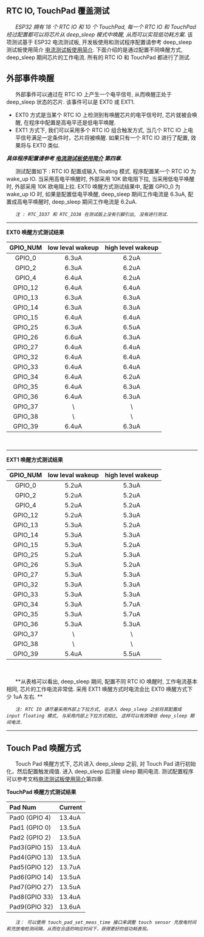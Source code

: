 ## RTC IO, TouchPad 覆盖测试

&nbsp;&nbsp;&nbsp;&nbsp;&nbsp;
*ESP32 拥有 18 个 RTC IO 和 10 个 TouchPad, 每一个 RTC IO 和 TouchPad 经过配置都可以将芯片从 deep_sleep 模式中唤醒, 从而可以实现低功耗方案*. 该项测试基于 ESP32 电流测试板, 开发板使用和测试程序配置请参考 deep_sleep 测试板使用简介 [电流测试板使用简介](./esp32_ulp_eb.md). 下面介绍的是通过配置不同唤醒方式, deep_sleep 期间芯片的工作电流. 所有的 RTC IO 和 TouchPad 都进行了测试.


外部事件唤醒
-
&nbsp;&nbsp;&nbsp;&nbsp;&nbsp;
外部事件可以通过在 RTC IO 上产生一个电平信号, 从而唤醒正处于 deep_sleep 状态的芯片. 该事件可以是 EXT0 或 EXT1.

* EXT0 方式是当某个 RTC IO 上检测到有唤醒芯片的电平信号时, 芯片就被会唤醒, 在程序中配置是高电平还是低电平唤醒.
* EXT1 方式下, 我们可以采用多个 RTC IO 组合触发方式, 当几个 RTC IO 上电平信号满足一定条件时，芯片将被唤醒. 如果只有一个 RTC IO 进行了配置, 效果将与 EXT0 类似.

***具体程序配置请参考 [电流测试板使用简介](./esp32_ulp_eb.md) 第四章.***

&nbsp;&nbsp;&nbsp;&nbsp;&nbsp;
测试配置如下 : RTC IO 配置成输入 floating 模式. 程序配置某一个 RTC IO 为 wake_up IO. 当采用高电平唤醒时, 外部采用 10K 欧电阻下拉, 当采用低电平唤醒时, 外部采用 10K 欧电阻上拉. EXT0 唤醒方式测试结果中, 配置 GPIO_0 为 wake_up IO 时, 如果是配置低电平唤醒, deep_sleep 期间工作电流是 6.3uA, 配置成高电平唤醒时, deep_sleep 期间工作电流是 6.2uA.

&nbsp;&nbsp;&nbsp;&nbsp;&nbsp;
_`注 : RTC_IO37 和 RTC_IO38 在测试版上没有引脚引出, 没有进行测试.`_


---

__EXT0 唤醒方式测试结果__

| GPIO_NUM | low leval wakeup | high level wakeup |
| :----:   |       :----:     |       :----:      |
|GPIO_0    |        6.3uA     |        6.2uA      |
|GPIO_2    |        6.3uA     |        6.2uA      |
|GPIO_4    |        6.4uA     |        6.2uA      |
|GPIO_12   |        6.4uA     |        6.4uA      |
|GPIO_13   |        6.3uA     |        6.3uA      |
|GPIO_14   |        6.3uA     |        6.3uA      |
|GPIO_15   |        6.4uA     |        6.4uA      |
|GPIO_25   |        6.3uA     |        6.5uA      |
|GPIO_26   |        6.6uA     |        6.3uA      |
|GPIO_27   |        6.4uA     |        6.4uA      |
|GPIO_32   |        6.4uA     |        6.4uA      |
|GPIO_33   |        6.4uA     |        6.4uA      |
|GPIO_34   |        6.4uA     |        6.2uA      |
|GPIO_35   |        6.4uA     |        6.3uA      |
|GPIO_36   |        6.4uA     |        6.3uA      |
|GPIO_37   |         \        |          \        |
|GPIO_38   |         \        |          \        |
|GPIO_39   |        6.4uA     |        6.3uA      |

<br/>

---

__EXT1 唤醒方式测试结果__

| GPIO_NUM | low leval wakeup |  high level wakeup |
| :----:   |       :----:     |        :----:      |
|GPIO_0    |        5.2uA     |         5.3uA      |
|GPIO_2    |        5.2uA     |         5.2uA      |
|GPIO_4    |        5.2uA     |         5.2uA      |
|GPIO_12   |        5.2uA     |         5.3uA      |
|GPIO_13   |        5.3uA     |         5.2uA      |
|GPIO_14   |        5.3uA     |         5.3uA      |
|GPIO_15   |        5.3uA     |         5.2uA      |
|GPIO_25   |        5.2uA     |         5.3uA      |
|GPIO_26   |        5.3uA     |         5.2uA      |
|GPIO_27   |        5.3uA     |         5.3uA      |
|GPIO_32   |        5.3uA     |         5.3uA      |
|GPIO_33   |        5.3uA     |         5.3uA      |
|GPIO_34   |        5.3uA     |         5.7uA      |
|GPIO_35   |        5.3uA     |         5.7uA      |
|GPIO_36   |        5.3uA     |         5.3uA      |
|GPIO_37   |         \        |          \         |
|GPIO_38   |         \        |          \         |
|GPIO_39   |        5.4uA     |         5.5uA      |

<br/>


&nbsp;&nbsp;&nbsp;&nbsp;&nbsp;
**从表格可以看出, deep_sleep 期间, 配置不同 RTC IO 唤醒时, 工作电流基本相同, 芯片的工作电流非常低. 采用 EXT1 唤醒方式时电流会比 EXT0 唤醒方式下少 1uA 左右. **

&nbsp;&nbsp;&nbsp;&nbsp;&nbsp;
_`注: RTC IO 请尽量采用外部上下拉方式, 在进入 deep_sleep 之前将其配置成 input floating 模式, 与采用内部上下拉方式相比, 这样可以有效降低 deep_sleep 期间电流.`_

---


Touch Pad 唤醒方式
-

&nbsp;&nbsp;&nbsp;&nbsp;&nbsp;
Touch Pad 唤醒方式下, 芯片进入 deep_sleep 之前, 对 Touch Pad 进行初始化，然后配置触发阈值. 进入 deep_sleep 后测量 sleep 期间电流. 测试配置程序可以参考文档[电流测试板使用简介](./esp32_ulp_eb.md)第四章.

__TouchPad 唤醒方式测试结果__

|    Pad Num     | Current |
|    :----     | :----  |
|  Pad0 (GPIO 4)  |  13.4uA |
|  Pad1 (GPIO 0)  |  13.5uA |
|  Pad2 (GPIO 2)  |  13.5uA |
|  Pad3(GPIO 15) |  13.4uA |
|  Pad4(GPIO 13) |  13.5uA |
|  Pad5(GPIO 12) |  13.7uA |
|  Pad6(GPIO 14) |  13.5uA |
|  Pad7(GPIO 27) |  13.5uA |
|  Pad8(GPIO 33) |  13.4uA |
|  Pad9(GPIO 32) |  13.6uA |

&nbsp;&nbsp;&nbsp;&nbsp;&nbsp;
_`注： 可以使用 touch_pad_set_meas_time 接口来调整 touch sensor 充放电时间和充放电检测间隔，从而在合适的响应时间下，获得更好的低功耗表现。`_
